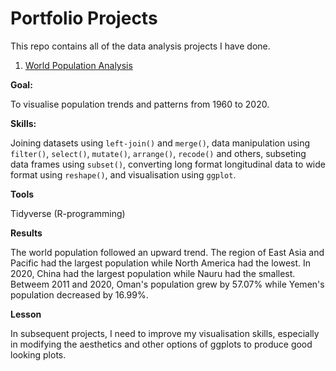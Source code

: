 # Portfolio Projects
This repo contains all of the data analysis projects I have done. 

1. [World Population Analysis](world%20population%20analysis.Rmd)

**Goal:**

To visualise population trends and patterns from 1960 to 2020. 

**Skills:** 

Joining datasets using `left-join()` and `merge()`, data manipulation using `filter()`, `select()`, `mutate()`, `arrange()`, `recode()` and others, subseting data frames using `subset()`, converting long format longitudinal data to wide format using `reshape()`, and visualisation using `ggplot`.

**Tools** 

Tidyverse (R-programming) 

**Results**

The world population followed an upward trend. The region of East Asia and Pacific had the largest population while North America had the lowest. In 2020, China had the largest population while Nauru had the smallest. Betweem 2011 and 2020, Oman's population grew by 57.07% while Yemen's population decreased by 16.99%.

**Lesson**

In subsequent projects, I need to improve my visualisation skills, especially in modifying the aesthetics and other options of ggplots to produce good looking plots.
